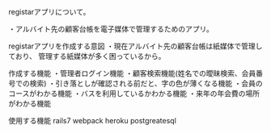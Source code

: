 registarアプリについて。

・アルバイト先の顧客台帳を電子媒体で管理するためのアプリ。

registarアプリを作成する意図
・現在アルバイト先の顧客台帳は紙媒体で管理しており、
管理する紙媒体が多く困っているから。

作成する機能
・管理者ログイン機能
・顧客検索機能(姓名での曖昧検索、会員番号での検索)
・引き落としが確認される前だと、字の色が薄くなる機能
・会員のコースがわかる機能
・バスを利用しているかわかる機能
・来年の年会費の場所がわかる機能

使用する機能
rails7
webpack
heroku
postgreatesql

